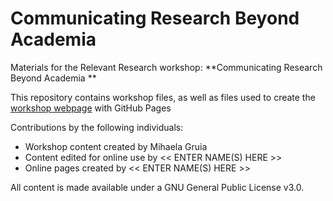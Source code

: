 # Communicating Research Beyond Academia
Materials for the Relevant Research workshop: **Communicating Research Beyond Academia **  

This repository contains workshop files, as well as files used to create the [workshop webpage](https://scds.githib.io/research-beyond-academia/) with GitHub Pages   


Contributions by the following individuals: 
- Workshop content created by Mihaela Gruia
- Content edited for online use by << ENTER NAME(S) HERE >> 
- Online pages created by << ENTER NAME(S) HERE >> 


  
All content is made available under a GNU General Public License v3.0.
